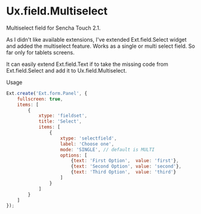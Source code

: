Ux.field.Multiselect
====================

Multiselect field for Sencha Touch 2.1.

As I didn't like available extensions, I've extended Ext.field.Select widget and added the multiselect feature.  Works as a single or multi select field. So far only for tablets screens. 

It can easily extend Ext.field.Text if to take the missing code from Ext.field.Select and add it to Ux.field.Multiselect.

Usage
```javascript
Ext.create('Ext.form.Panel', {
    fullscreen: true,
    items: [
        {
            xtype: 'fieldset',
            title: 'Select',
            items: [
                {
                    xtype: 'selectfield',
                    label: 'Choose one',
                    mode: 'SINGLE', // default is MULTI
                    options: [
                        {text: 'First Option',  value: 'first'},
                        {text: 'Second Option', value: 'second'},
                        {text: 'Third Option',  value: 'third'}
                    ]
                }
            ]
        }
    ]
});
```
